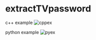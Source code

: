 # extractTVpassword
c++ example
![cppex](https://github.com/vah13/extractTVpassword/blob/master/img/cpp_work_example.png?raw=true)

python example
![pyex](https://github.com/vah13/extractTVpasswords/blob/master/img/python_work_example.png?raw=true)
